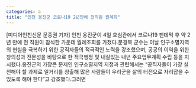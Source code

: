 ```yaml
---
categories: a
title: "인천 옹진군 코로나19 2년만에 전직원 월례회"
---
```

[미디어인천신문 문종권 기자] 인천 옹진군이 4일 효심관에서 코로나19 팬데믹 후 약 2년 만에 전 직원이 참석한 가운데 월례조회를 가졌다.문경복 군수는 이날 인구소멸지역의 현실을 극복하기 위한 공직자들의 적극적인 노력을 강조했으며, 공공의 이익을 위한 창의성과 전문성을 바탕으로 한 적극행정 및 내실있는 내년 주요업무계획 수립 등을 지시했다.옹진군의 가장큰 문제인 인구소멸지역 지정과 관련해서는 “공직자들이 가장 실천해야 할 과제로 일거리를 창출해 많은 사람들이 우리군을 삶의 터전으로 자리잡을 수 있도록 해야 한다”고 강조했다.그러면